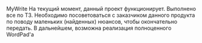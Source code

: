 MyWrite
На текущий момент, данный проект функционирует. Выполнено все по ТЗ. Необходимо посоветоваться с заказчиком данного продукта по поводу маленьких (найденных) нюансов, чтобы окончательно передать.
В дальнейшем, возможна реализация полноценного WordPad'a

